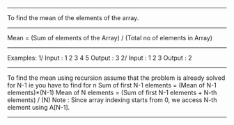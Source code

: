 ---------------------------------------------------------------------------------------

To find the mean of the elements of the array. 

---------------------------------------------------------------------------------------

Mean = (Sum of elements of the Array) /
       (Total no of elements in Array)

---------------------------------------------------------------------------------------

Examples: 
1/ Input : 1 2 3 4 5
Output : 3
2/ Input : 1 2 3
Output : 2

---------------------------------------------------------------------------------------

To find the mean using recursion assume that the problem is already solved for N-1 ie you have to find for n
Sum of first N-1 elements = (Mean of N-1 elements)*(N-1)
Mean of N elements = (Sum of first N-1 elements + N-th elements) / (N)
Note : Since array indexing starts from 0, we access N-th element using A[N-1].

---------------------------------------------------------------------------------------